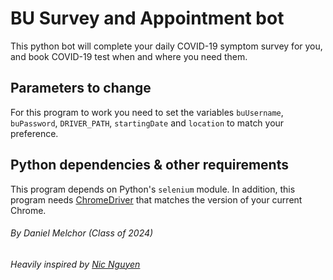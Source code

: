 # BU Survey and Appointment bot
This python bot will complete your daily COVID-19 symptom survey for you, and book COVID-19 test when and where you need them.

## Parameters to change
For this program to work you need to set the variables `buUsername`, `buPassword`, `DRIVER_PATH`, `startingDate` and `location` to match your preference.

## Python dependencies & other requirements
This program depends on Python's `selenium` module.
In addition, this program needs [ChromeDriver](https://chromedriver.chromium.org/downloads) that matches the version of your current Chrome.

###### By Daniel Melchor (Class of 2024)
###### Heavily inspired by [Nic Nguyen](https://github.com/nico22nguyen)
